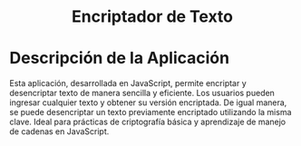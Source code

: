 # <h1 align="center"> Encriptador de Texto </h1>
## <h1 align="left"> Descripción de la Aplicación </h1>
<p>Esta aplicación, desarrollada en JavaScript, permite encriptar y desencriptar texto de manera sencilla y eficiente. Los usuarios pueden ingresar cualquier texto y obtener su versión encriptada. De igual manera, se puede desencriptar un texto previamente encriptado utilizando la misma clave. Ideal para prácticas de criptografía básica y aprendizaje de manejo de cadenas en JavaScript.</p>

